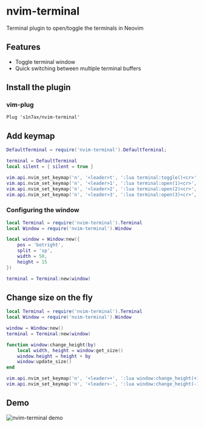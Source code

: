 # nvim-terminal

Terminal plugin to open/toggle the terminals in Neovim

## Features

* Toggle terminal window
* Quick switching between multiple terminal buffers

## Install the plugin

### vim-plug

```vim
Plug 's1n7ax/nvim-terminal'
```

## Add keymap

```lua
DefaultTerminal = require('nvim-terminal').DefaultTerminal;

terminal = DefaultTerminal
local silent = { silent = true }

vim.api.nvim_set_keymap('n', '<leader>t', ':lua terminal:toggle()<cr>', silent)
vim.api.nvim_set_keymap('n', '<leader>1', ':lua terminal:open(1)<cr>', silent)
vim.api.nvim_set_keymap('n', '<leader>2', ':lua terminal:open(2)<cr>', silent)
vim.api.nvim_set_keymap('n', '<leader>3', ':lua terminal:open(3)<cr>', silent)
```

### Configuring the window

```lua
local Terminal = require('nvim-terminal').Terminal
local Window = require('nvim-terminal').Window

local window = Window:new({
	pos = 'botright',
	split = 'sp',
	width = 50,
	height = 15
})

terminal = Terminal:new(window)
```

## Change size on the fly

```lua
local Terminal = require('nvim-terminal').Terminal
local Window = require('nvim-terminal').Window

window = Window:new()
terminal = Terminal:new(window)

function window:change_height(by)
	local width, height = window:get_size()
	window.height = height + by
	window:update_size()
end

vim.api.nvim_set_keymap('n', '<leader>+', ':lua window:change_height(+1)<cr>', silent)
vim.api.nvim_set_keymap('n', '<leader>-', ':lua window:change_height(-1)<cr>', silent)
```

## Demo

![nvim-terminal demo](https://raw.githubusercontent.com/s1n7ax/nvim-terminal/main/resources/gif/nvim-terminal.gif)
